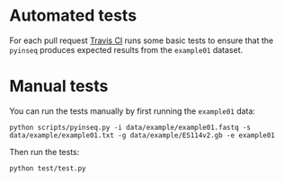 # Automated tests

For each pull request [Travis CI](https://travis-ci.org/mandel01/pyinseq) runs some basic tests to ensure that the `pyinseq` produces expected results from the `example01` dataset.

# Manual tests

You can run the tests manually by first running the `example01` data:

```
python scripts/pyinseq.py -i data/example/example01.fastq -s data/example/example01.txt -g data/example/ES114v2.gb -e example01   
```

Then run the tests:

```
python test/test.py
```
